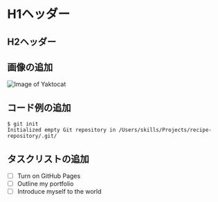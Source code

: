 # H1ヘッダー
## H2ヘッダー

## 画像の追加
![Image of Yaktocat](https://octodex.github.com/images/yaktocat.png)

## コード例の追加
```
$ git init
Initialized empty Git repository in /Users/skills/Projects/recipe-repository/.git/
```

## タスクリストの追加
- [ ] Turn on GitHub Pages
- [ ] Outline my portfolio
- [ ] Introduce myself to the world
